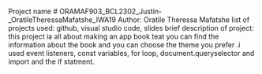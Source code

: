 Project name # ORAMAF903_BCL2302_Justin-_OratileTheressaMafatshe_IWA19
Author: Oratile Theressa Mafatshe
list of projects used: github, visual studio code, slides
brief description of project: this project ia all about making an app book teat you can find the information about the book
and you can choose the theme you prefer .i used event listeners, const variables, for loop, document.queryselector and import 
and the if statment.
